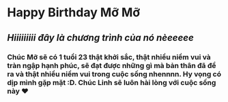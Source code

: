 # Happy Birthday Mỡ Mỡ
## _Hiiiiiiiii đây là chương trình của nó nèeeeee_
### Chúc Mỡ sẽ có 1 tuổi 23 thật khởi sắc, thật nhiều niềm vui và tràn ngập hạnh phúc, sẽ đạt được những gì mà bản thân đã đề ra và thật nhiều niềm vui trong cuộc sống nhennnn. Hy vọng có dịp mình gặp mặt :D. Chúc Linh sẽ luôn hài lòng với cuộc sống này ♥

